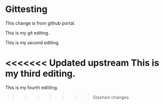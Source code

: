 # Gittesting

This change is from github portal.

This is my git editing.

This is my second editing.

<<<<<<< Updated upstream
This is my third editing.
=======
This is my fourth edititng.
>>>>>>> Stashed changes

